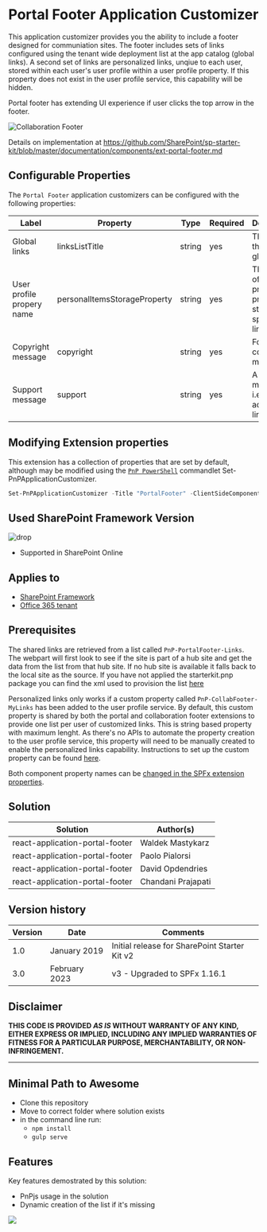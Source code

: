 # Portal Footer Application Customizer

This application customizer provides you the ability to include a footer designed for communiation sites. The footer includes sets of links configured using the tenant wide deployment list at the app catalog (global links). A second set of links are personalized links, unqiue to each user, stored within each user's user profile within a user profile property. If this property does not exist in the user profile service, this capability will be hidden. 

Portal footer has extending UI experience if user clicks the top arrow in the footer. 

![Collaboration Footer](../../assets/images/components/ext-portal-footer.gif)

Details on implementation at https://github.com/SharePoint/sp-starter-kit/blob/master/documentation/components/ext-portal-footer.md

## Configurable Properties

The `Portal Footer` application customizers can be configured with the following properties:

| Label | Property | Type | Required | Description |
| ---- | ---- | ---- | ---- | ---- |
| Global links | linksListTitle | string | yes | The title of the list of global links |
| User profile propery name | personalItemsStorageProperty | string | yes | The name of the user profile property to store user specific links |
| Copyright message | copyright | string | yes | Footer copyright message |
| Support message | support | string | yes | A support message, i.e. email address or link |

## Modifying Extension properties

This extension has a collection of properties that are set by default, although may be modified using the [`PnP PowerShell`](https://github.com/pnp/powershell) commandlet Set-PnPApplicationCustomizer.

```powershell
Set-PnPApplicationCustomizer -Title "PortalFooter" -ClientSideComponentId df889434-1b1c-4f5b-ada3-086d948e4270 -ClientSideComponentProperties "{`"linksListTitle`":`"PnP-PortalFooter-Links`",`"personalItemsStorageProperty`":`"PnP-CollabFooter-MyLinks`",`"copyright`":`"Ⓒ Copyright 2023`",`"support`":`"support@contoso.com`"}"
```

## Used SharePoint Framework Version

![drop](https://img.shields.io/badge/version-1.16.1-green.svg)

* Supported in SharePoint Online

## Applies to

* [SharePoint Framework](https://learn.microsoft.com/en-us/sharepoint/dev/spfx/sharepoint-framework-overview)
* [Office 365 tenant](https://learn.microsoft.com/en-us/sharepoint/dev/spfx/set-up-your-development-environment)

## Prerequisites

The shared links are retrieved from a list called `PnP-PortalFooter-Links`. The webpart will first look to see if the site is part of a hub site and get the data from the list from that hub site. If no hub site is available it falls back to the local site as the source. If you have not applied the starterkit.pnp package you can find the xml used to provision the list [here](../../provisioning/starterkit.xml)

Personalized links only works if a custom property called `PnP-CollabFooter-MyLinks` has been added to the user profile service. By default, this custom property is shared by both the portal and collaboration footer extensions to provide one list per user of customized links. This is string based property with maximum lenght. As there's no APIs to automate the property creation to the user profile service, this property will need to be manually created to enable the personalized links capability. Instructions to set up the custom property can be found [here](../../documentation/tenant-settings.md#create-a-custom-property-in-the-user-profile-service).

Both component property names can be [changed in the SPFx extension properties](#modifying-extension-properties). 

## Solution

Solution|Author(s)
--------|---------
react-application-portal-footer | Waldek Mastykarz
react-application-portal-footer | Paolo Pialorsi
react-application-portal-footer | David Opdendries
react-application-portal-footer | Chandani Prajapati

## Version history

Version|Date|Comments
-------|----|--------
1.0|January 2019|Initial release for SharePoint Starter Kit v2
3.0|February 2023|v3 - Upgraded to SPFx 1.16.1

## Disclaimer

**THIS CODE IS PROVIDED *AS IS* WITHOUT WARRANTY OF ANY KIND, EITHER EXPRESS OR IMPLIED, INCLUDING ANY IMPLIED WARRANTIES OF FITNESS FOR A PARTICULAR PURPOSE, MERCHANTABILITY, OR NON-INFRINGEMENT.**

---

## Minimal Path to Awesome

* Clone this repository
* Move to correct folder where solution exists
* in the command line run:
  * `npm install`
  * `gulp serve`

## Features

Key features demostrated by this solution:

* PnPjs usage in the solution
* Dynamic creation of the list if it's missing

<img src="https://telemetry.sharepointpnp.com/sp-starter-kit/source/react-application-portal-footer" />
